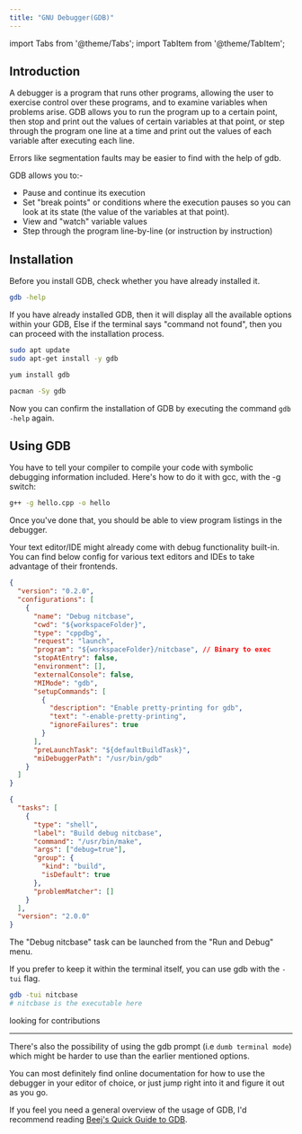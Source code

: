 ```yaml
---
title: "GNU Debugger(GDB)"
---
```


import Tabs from '@theme/Tabs';
import TabItem from '@theme/TabItem';

## Introduction

A debugger is a program that runs other programs, allowing the user to exercise control over these programs, and to examine variables when problems arise. GDB allows you to run the program up to a certain point, then stop and print out the values of certain variables at that point, or step through the program one line at a time and print out the values of each variable after executing each line.

Errors like segmentation faults may be easier to find with the help of gdb.

GDB allows you to:-

- Pause and continue its execution
- Set "break points" or conditions where the execution pauses so you can look at its state (the value of the variables at that point).
- View and "watch" variable values
- Step through the program line-by-line (or instruction by instruction)

## Installation

Before you install GDB, check whether you have already installed it.

```bash
gdb -help
```

If you have already installed GDB, then it will display all the available options within your GDB,
Else if the terminal says "command not found", then you can proceed with the installation process.

<Tabs>
<TabItem value="ubuntu" label="Ubuntu / Debian" default>

```bash
sudo apt update
sudo apt-get install -y gdb
```

</TabItem>
<TabItem value="fedora" label="Fedora / Red Hat">

```bash
yum install gdb
```

</TabItem>
<TabItem value="arch" label="Arch Linux">

```bash
pacman -Sy gdb
```

</TabItem>
</Tabs>

Now you can confirm the installation of GDB by executing the command `gdb -help` again.

## Using GDB

You have to tell your compiler to compile your code with symbolic debugging information included. Here's how to do it with gcc, with the -g switch:

```bash
g++ -g hello.cpp -o hello
```

Once you've done that, you should be able to view program listings in the debugger.

Your text editor/IDE might already come with debug functionality built-in. You can find below config for various text editors and IDEs to take advantage of their frontends.

<Tabs>
<TabItem value="vscode" label="VSCode" default>

```json title=".vscode/launch.json"
{
  "version": "0.2.0",
  "configurations": [
    {
      "name": "Debug nitcbase",
      "cwd": "${workspaceFolder}",
      "type": "cppdbg",
      "request": "launch",
      "program": "${workspaceFolder}/nitcbase", // Binary to exec
      "stopAtEntry": false,
      "environment": [],
      "externalConsole": false,
      "MIMode": "gdb",
      "setupCommands": [
        {
          "description": "Enable pretty-printing for gdb",
          "text": "-enable-pretty-printing",
          "ignoreFailures": true
        }
      ],
      "preLaunchTask": "${defaultBuildTask}",
      "miDebuggerPath": "/usr/bin/gdb"
    }
  ]
}
```

```json title=".vscode/tasks.json"
{
  "tasks": [
    {
      "type": "shell",
      "label": "Build debug nitcbase",
      "command": "/usr/bin/make",
      "args": ["debug=true"],
      "group": {
        "kind": "build",
        "isDefault": true
      },
      "problemMatcher": []
    }
  ],
  "version": "2.0.0"
}
```

The "Debug nitcbase" task can be launched from the "Run and Debug" menu.

</TabItem>

<TabItem value="tui" label="Terminal">

If you prefer to keep it within the terminal itself, you can use gdb with the `-tui` flag.

```bash
gdb -tui nitcbase
# nitcbase is the executable here
```

</TabItem>

<TabItem value="emacs" label="Emacs">

looking for contributions

</TabItem>

</Tabs>

---

There's also the possibility of using the gdb prompt (i.e `dumb terminal mode`) which might be harder to use than the earlier mentioned options.

You can most definitely find online documentation for how to use the debugger in your editor of choice, or just jump right into it and figure it out as you go.

If you feel you need a general overview of the usage of GDB, I'd recommend reading [Beej's Quick Guide to GDB](https://beej.us/guide/bggdb/).
